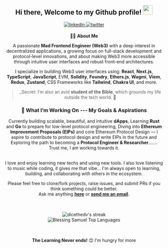 <div align="center">
<h2> Hi there, Welcome to my Github profile! <img src="https://github.com/abdoachhoubi/abdoachhoubi/blob/main/gifs/Hi.gif" width="30"></h2>
<a href="https://www.linkedin.com/in/blessing-samuel-6a72b1211/" target="_blank">
<img src=https://img.shields.io/badge/linkedin-%2300acee.svg?color=405DE6&style=for-the-badge&logo=linkedin&logoColor=white alt=linkedin style="margin-bottom: 5px;" />
</a>

<a href="https://twitter.com/dicethedev" target="_blank">
<img src=https://img.shields.io/badge/twitter-%2300acee.svg?color=1DA1F2&style=for-the-badge&logo=twitter&logoColor=white alt=twitter style="margin-bottom: 5px;" />
</a>

<br />

🧑‍💻 **About Me**

A passionate **Mad Frontend Engineer (Web3)** with a deep interest in decentralized applications, a growing focus on full-stack development and protocol-level innovations, and about making Web3 more accessible through intuitive user interfaces and robust front-end architectures.

I specialize in building Web3 user interfaces using:  **React**, **Next.js**, **TypeScript**, **JavaScript**, EVM, **Solidity**, **Foundry**, **Ethers.js**, **Wagmi**, **Viem**, **Redux**, **Zustand**, CSS Frameworks like **Tailwind**, **Chakra UI**, and more.

 > _Secret:  I’m also an avid **student of the Bible**, which grounds my life outside the tech world. 🙏

### 🧠 What I’m Working On --- **My Goals & Aspirations**

Currently building scalable, beautiful, and intuitive **dApps**, Learning **Rust** and **Go** to prepare for low-level protocol engineering, Diving into **Ethereum Improvement Proposals (EIPs)** and core Ethereum Protocol Design — I aspire to contribute to protocol design and write EIPs in the future and Exploring the path to becoming a **Protocol Engineer & Researcher**....... Trust me, I am working towards it.

<br />
I love and enjoy learning new techs and using new tools. I also love listening to music while coding, it gives me that vibe... I'm always open to learning, building, and collaborating with others in the ecosystem. 
<br />

Please feel free to clone/fork projects, raise issues, and submit PRs if you think something could be better.<br />
Ask me anything **[here](http://twitter.com/dicethedev)** or <a href="mailto:dicethedev@gmail.com"><b>send me an email</b></a>.
<br />

<br />
<br />
<img title="My streak" alt="dicethedv's streak" src="https://github-readme-streak-stats.herokuapp.com?user=dicethedev&theme=dark&ring=4981F4&currStreakLabel=4981F4&fire=4981F4&border=4981F4"/>
<br />
<img src="https://github-readme-stats.vercel.app/api/top-langs/?username=dicethedev&layout=compact&theme=dark&bg_color=0A0A0A" alt="Blessing Samuel Top Languages"/>
<br />
<br />
<br />

**The Learning Never ends!** 😊 I'm hungry for more
</div>

<div align="center">
<br />

